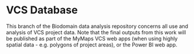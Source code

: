 # VCS Database

This branch of the Biodomain data analysis repository concerns all use and analysis of VCS project data. Note that the final outputs from this work will be published as part of the MyMaps VCS web apps (when using highly spatial data - e.g. polygons of project areas), or the Power BI web app.